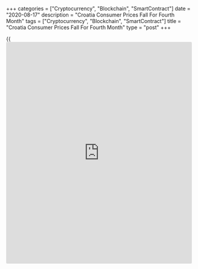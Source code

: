 +++
categories = ["Cryptocurrency", "Blockchain", "SmartContract"]
date = "2020-08-17"
description = "Croatia Consumer Prices Fall For Fourth Month"
tags = ["Cryptocurrency", "Blockchain", "SmartContract"]
title = "Croatia Consumer Prices Fall For Fourth Month"
type = "post"
+++

{{<iframe id="large-banner" src="https://www.bounty.group/#slide=6.0" width="100%" height="600" scrolling="no" style="border: 0px solid rgb(216, 221, 230); border-radius: 3px;">}}

Croatia's consumer prices fell for the fourth month in a row in July,
figures from the Croatian Bureau of Statistics showed on Monday.

The consumer price index fell 0.3 percent year-on-year in July,
following a 0.2 percent decrease in June.

Transportation costs declined 5.1 percent annually in July.

Prices for clothing and footwear decreased 2.1 percent and those of
housing, water, electricity, gas and other fuels fell 1.7 percent.

On a monthly basis, consumer prices fell 0.5 percent in July, after a
0.1 percent rise in the prior month.

For comments and feedback [contact](https://www.playgroundfx.com/contact/): editorial@rtt[news](https://www.letsplayfx.com/blog/forex-news-website/).com

[Economic News][1]

 **What parts of the world are seeing the best (and worst) economic
performances lately? Click[here][2] to check out our [Econ Scorecard][2]
and find out! See up-to-the-moment [ranking](https://www.playgroundfx.com/blog/crypto-exchange-ranking/)s for the best and worst
performers in [GDP][3], [unemployment rate][4], [inflation][5] and much
more.**

   1. www.rtt[news](https://www.letsplayfx.com/blog/forex-news-website/).com/Content/EconomicNews.aspx
   2. www.rtt[news](https://www.letsplayfx.com/blog/forex-news-website/).com/economic-scorecard/world-rank/unemployment-rate/highest-performance.aspx
   3. www.rtt[news](https://www.letsplayfx.com/blog/forex-news-website/).com/economic-scorecard/world-rank/GDP/highest-performance.aspx
   4. www.rtt[news](https://www.letsplayfx.com/blog/forex-news-website/).com/economic-scorecard/world-rank/unemployment-rate/lowest-performance.aspx
   5. www.rtt[news](https://www.letsplayfx.com/blog/forex-news-website/).com/economic-scorecard/world-rank/CPI/highest-performance.aspx